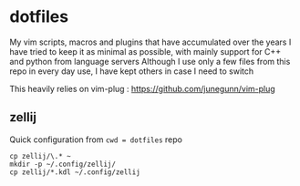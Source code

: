 # dotfiles
My vim scripts, macros and plugins that have accumulated over the years
I have tried to keep it as minimal as possible, with mainly support for C++ and python from language servers
Although I use only a few files from this repo in every day use, I have kept others in case I need to switch

This heavily relies on vim-plug : https://github.com/junegunn/vim-plug

## zellij
Quick configuration from `cwd = dotfiles` repo
```
cp zellij/\.* ~ 
mkdir -p ~/.config/zellij/
cp zellij/*.kdl ~/.config/zellij
```
